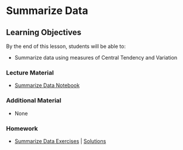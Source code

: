 # Summarize Data

## Learning Objectives
By the end of this lesson, students will be able to:
- Summarize data using measures of Central Tendency and Variation

### Lecture Material
- [Summarize Data Notebook](summarize_data.ipynb)  

### Additional Material
- None

### Homework
- [Summarize Data Exercises](homework/summarize_data_exercises.ipynb) | [Solutions](homework/summarize_data_exercises%20(solutions).ipynb)  
